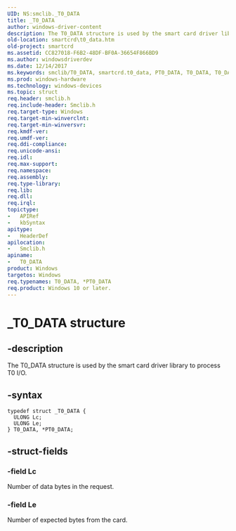 ```yaml
---
UID: NS:smclib._T0_DATA
title: _T0_DATA
author: windows-driver-content
description: The T0_DATA structure is used by the smart card driver library to process T0 I/O.
old-location: smartcrd\t0_data.htm
old-project: smartcrd
ms.assetid: CC827018-F6B2-48DF-BF0A-36654F866BD9
ms.author: windowsdriverdev
ms.date: 12/14/2017
ms.keywords: smclib/T0_DATA, smartcrd.t0_data, PT0_DATA, T0_DATA, T0_DATA structure [Smart Card Reader Devices], PT0_DATA structure pointer [Smart Card Reader Devices], *PT0_DATA, smclib/PT0_DATA, _T0_DATA
ms.prod: windows-hardware
ms.technology: windows-devices
ms.topic: struct
req.header: smclib.h
req.include-header: Smclib.h
req.target-type: Windows
req.target-min-winverclnt: 
req.target-min-winversvr: 
req.kmdf-ver: 
req.umdf-ver: 
req.ddi-compliance: 
req.unicode-ansi: 
req.idl: 
req.max-support: 
req.namespace: 
req.assembly: 
req.type-library: 
req.lib: 
req.dll: 
req.irql: 
topictype: 
-	APIRef
-	kbSyntax
apitype: 
-	HeaderDef
apilocation: 
-	Smclib.h
apiname: 
-	T0_DATA
product: Windows
targetos: Windows
req.typenames: T0_DATA, *PT0_DATA
req.product: Windows 10 or later.
---
```


# _T0_DATA structure


## -description


The T0_DATA structure is used by the smart card driver library to process T0 I/O. 


## -syntax


````
typedef struct _T0_DATA {
  ULONG Lc;
  ULONG Le;
} T0_DATA, *PT0_DATA;
````


## -struct-fields




### -field Lc

Number of data bytes in the request.


### -field Le

Number of expected bytes from the card.

